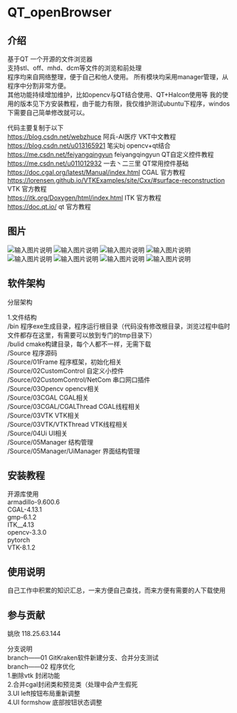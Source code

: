 # QT_openBrowser


## 介绍
基于QT      一个开源的文件浏览器   
支持stl、off、mhd、dcm等文件的浏览和前处理  
程序均来自网络整理，便于自己和他人使用。 
所有模块均采用manager管理，从程序中分割非常方便。  
其他功能持续增加维护，比如opencv与QT结合使用、QT+Halcon使用等
我的使用的版本见下方安装教程，由于能力有限，我仅维护测试ubuntu下程序，windos下需要自己简单修改就可以。  

代码主要复制于以下  
https://blog.csdn.net/webzhuce  阿兵-AI医疗  VKT中文教程  
https://blog.csdn.net/u013165921 笔尖bj opencv+qt结合  
https://me.csdn.net/feiyangqingyun   feiyangqingyun   QT自定义控件教程  
https://me.csdn.net/u011012932  一去丶二三里   QT常用控件基础  
https://doc.cgal.org/latest/Manual/index.html  CGAL 官方教程  
https://lorensen.github.io/VTKExamples/site/Cxx/#surface-reconstruction  VTK  官方教程  
https://itk.org/Doxygen/html/index.html  ITK  官方教程  
https://doc.qt.io/ qt 官方教程  

## 图片
![输入图片说明](https://images.gitee.com/uploads/images/2019/1019/190723_c934e027_5124578.png "preview01.png")
![输入图片说明](https://images.gitee.com/uploads/images/2019/1019/190738_94369e71_5124578.png "preview02.png")
![输入图片说明](https://images.gitee.com/uploads/images/2019/1019/190745_792f052a_5124578.png "preview03.png")
![输入图片说明](https://images.gitee.com/uploads/images/2019/1019/190752_2b28eaff_5124578.png "preview04.png")
![输入图片说明](https://images.gitee.com/uploads/images/2019/1019/190758_e302eb14_5124578.png "preview05.png")
![输入图片说明](https://images.gitee.com/uploads/images/2019/1019/190802_308f15aa_5124578.png "preview06.png")
![输入图片说明](https://images.gitee.com/uploads/images/2019/1019/190808_7f4fc583_5124578.png "preview07.png")
![输入图片说明](https://images.gitee.com/uploads/images/2019/1019/190813_06d256a5_5124578.png "preview08.png")

## 软件架构
分层架构  

1.文件结构  
/bin      程序exe生成目录，程序运行根目录（代码没有修改根目录，浏览过程中临时文件都存在这里，有需要可以放到专门的tmp目录下）  
/bulid    cmake构建目录，每个人都不一样，无需下载    
/Source   程序源码  
/Source/01Frame  程序框架，初始化相关  
/Source/02CustomControl  自定义小控件  
/Source/02CustomControl/NetCom  串口网口插件  
/Source/03Opencv  opencv相关  
/Source/03CGAL  CGAL相关  
/Source/03CGAL/CGALThread CGAL线程相关  
/Source/03VTK  VTK相关  
/Source/03VTK/VTKThread  VTK线程相关  
/Source/04Ui  UI相关  
/Source/05Manager  结构管理  
/Source/05Manager/UiManager  界面结构管理  

## 安装教程

开源库使用  
armadillo-9.600.6  
CGAL-4.13.1  
gmp-6.1.2  
ITK__4.13  
opencv-3.3.0  
pytorch  
VTK-8.1.2  

## 使用说明

自己工作中积累的知识汇总，一来方便自己查找，而来方便有需要的人下载使用

## 参与贡献

姚欣  118.25.63.144  

分支说明  
branch——01  GitKraken软件新建分支、合并分支测试  
branch——02  程序优化  
1.删除vtk 封闭功能  
2.合并cgal封闭类和预览类（处理中会产生假死  
3.UI left按钮布局重新调整  
4.UI formshow 底部按钮状态调整  

